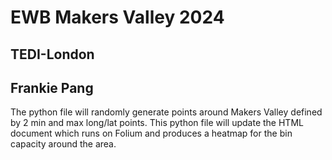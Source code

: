 # EWB Makers Valley 2024
## TEDI-London 
## Frankie Pang

The python file will randomly generate points around Makers Valley defined by 2 min and max long/lat points.
This python file will update the HTML document which runs on Folium and produces a heatmap for the bin capacity around the area.
